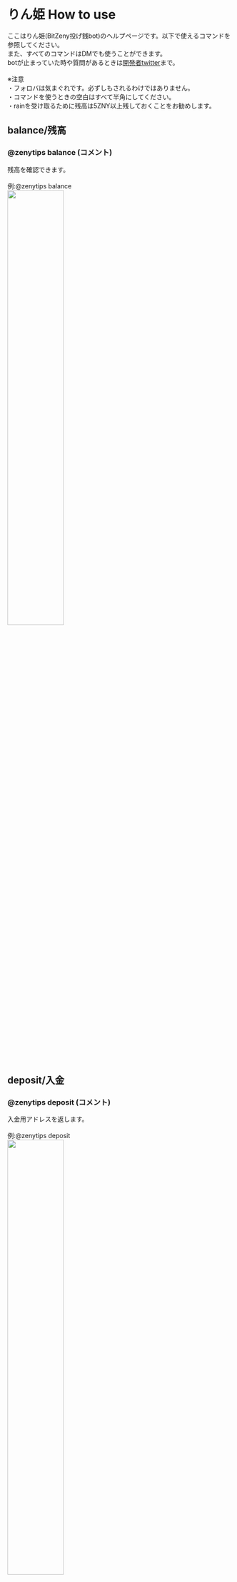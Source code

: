 # りん姫 How to use

ここはりん姫(BitZeny投げ銭bot)のヘルプページです。以下で使えるコマンドを参照してください。<br>
また、すべてのコマンドはDMでも使うことができます。<br>
botが止まっていた時や質問があるときは[開発者twitter](https://twitter.com/tra_sta)まで。<br><br>
※注意<br>
・フォロバは気まぐれです。必ずしもされるわけではありません。<br>
・コマンドを使うときの空白はすべて半角にしてください。<br>
・rainを受け取るために残高は5ZNY以上残しておくことをお勧めします。<br>

## balance/残高
### @zenytips balance (コメント)<br>
残高を確認できます。<br><br>
例:@zenytips balance<br>
<img src="https://i.imgur.com/kjoqPPN.png" alt="" width="50%" height="50%">

## deposit/入金
### @zenytips deposit (コメント)<br>
入金用アドレスを返します。<br><br>
例:@zenytips deposit<br>
<img src="https://i.imgur.com/r6cxfFc.png" alt="" width="50%" height="50%">

## withdraw/出金
### @zenytips withdraw 受取ZNYアドレス 出金額<br>
指定した額を出金することができます。<br><br>
例:@zenytips withdraw EXAMPleAdDreSS 10<br>
<img src="https://i.imgur.com/NNqJiEu.png" alt="" width="50%" height="50%">

## withdrawall/全額出金
### @zenytips withdrawall 受取ZNYアドレス<br>
りん姫にある残高すべてを出金することができます。<br><br>
例:@zenytips withdrawall EXAMPleAdDreSS<br><br>

## send/送金
### @￰zenytips send @￰twitterアカウント 送金額 (コメント)<br>
指定された額のZNYを相手に送ります。<br><br>

## tip/投銭
### @￰zenytips tip @￰twitterアカウント 投銭額 (コメント)<br>
指定された額のZNYを相手に送ります。送られた側は3日以内にbalanceをすると受け取れます。<br>
相手が3日以内に受け取らなかった場合、返金されます。<br><br>
例:@zenytips tip @tra_sta 3.9 ありがとう！<br><br>
### @￰zenytips tip @￰zenytips 投銭額<br>
で開発者に寄付できます。サーバー維持費に使うので是非投げ銭ください。<br><br>

## rain
### @￰zenytips rain 撒銭額<br>
条件を満たしている人に均等にZNYを送ります。<br>
rainを受け取れる条件は、残高5zny以上でbalanceをしていることです。<br><br>


## rainlist
DMでのみ使えます。rainを受け取る条件を満たしている人一覧を返します。<br><br>

## rainfollower
### @￰zenytips rainfollower 撒銭額<br>
自分のフォロワーの人に限りrainをします。重いので連発しないでね。<br><br>

## rainfollowerlist
DMでのみ使えます。rainfollowerを受け取る条件を満たしている人一覧を返します。<br><br>

## giveme
### @zenytips giveme (コメント)<br>
以下の条件を満たしているときにちょっとだけZNYがもらえます。また、DMではこのコマンドは使えません。<br><br>
・公式クライアントを使用していること<br>
・100ツイート以上であること<br>
・アカウントを作成してから2週間以上経過していること<br>
・残高10ZNY以下であること<br>
・最後の出金から7日以上経ってること<br>
・最後のgivemeから24時間以後であること<br><br>


## 正月限定コマンド
### @￰zenytips お年玉 @￰twitterアカウント 投銭額 (コメント)<br>
tipのところをお年玉に変えても使えるよーって話。<br>
### @￰zenytips お賽銭 投銭額 (コメント)<br>
賽銭を投げることができます。いっぱい投げるとご利益があるかも...？あと私がうれしいので是非